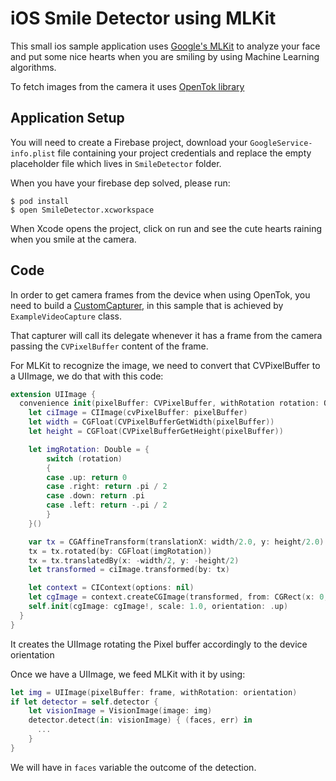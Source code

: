 iOS Smile Detector using MLKit
==============================

This small ios sample application uses [Google's MLKit](https://developers.google.com/ml-kit/) to analyze your face and put some nice hearts when you are smiling by using Machine Learning algorithms.

To fetch images from the camera it uses [OpenTok library](https://tokbox.com/developer/sdks/ios/)

Application Setup
-----------------

You will need to create a Firebase project, download your `GoogleService-info.plist` file containing your project credentials and replace the empty placeholder file which lives in `SmileDetector` folder.

When you have your firebase dep solved, please run:

```shell
$ pod install
$ open SmileDetector.xcworkspace
```

When Xcode opens the project, click on run and see the cute hearts raining when you smile at the camera.

Code
----

In order to get camera frames from the device when using OpenTok, you need to build a [CustomCapturer](https://tokbox.com/developer/tutorials/ios/custom-camera-video-capturing/), in this sample that is achieved by `ExampleVideoCapture` class.

That capturer will call its delegate whenever it has a frame from the camera passing the `CVPixelBuffer` content of the frame.

For MLKit to recognize the image, we need to convert that CVPixelBuffer to a UIImage, we do that with this code:
```swift
extension UIImage {
  convenience init(pixelBuffer: CVPixelBuffer, withRotation rotation: OTVideoOrientation) {
    let ciImage = CIImage(cvPixelBuffer: pixelBuffer)
    let width = CGFloat(CVPixelBufferGetWidth(pixelBuffer))
    let height = CGFloat(CVPixelBufferGetHeight(pixelBuffer))

    let imgRotation: Double = {
        switch (rotation)
        {
        case .up: return 0
        case .right: return .pi / 2
        case .down: return .pi
        case .left: return -.pi / 2
        }
    }()

    var tx = CGAffineTransform(translationX: width/2.0, y: height/2.0)
    tx = tx.rotated(by: CGFloat(imgRotation))
    tx = tx.translatedBy(x: -width/2, y: -height/2)
    let transformed = ciImage.transformed(by: tx)

    let context = CIContext(options: nil)
    let cgImage = context.createCGImage(transformed, from: CGRect(x: 0, y: 0, width: width, height: height))
    self.init(cgImage: cgImage!, scale: 1.0, orientation: .up)
  }
}
```

It creates the UIImage rotating the Pixel buffer accordingly to the device orientation

Once we have a UIImage, we feed MLKit with it by using:

```swift
let img = UIImage(pixelBuffer: frame, withRotation: orientation)
if let detector = self.detector {
    let visionImage = VisionImage(image: img)
    detector.detect(in: visionImage) { (faces, err) in
      ...
    }
}
```

We will have in `faces` variable the outcome of the detection.
